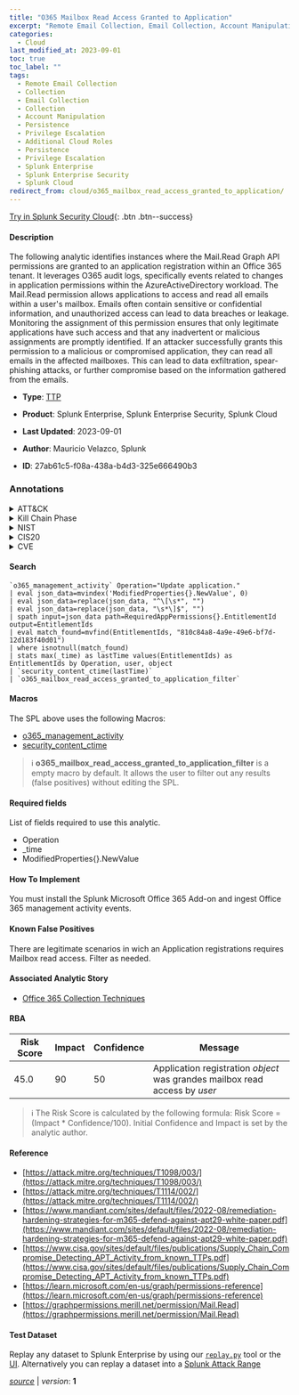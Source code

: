 ```yaml
---
title: "O365 Mailbox Read Access Granted to Application"
excerpt: "Remote Email Collection, Email Collection, Account Manipulation, Additional Cloud Roles"
categories:
  - Cloud
last_modified_at: 2023-09-01
toc: true
toc_label: ""
tags:
  - Remote Email Collection
  - Collection
  - Email Collection
  - Collection
  - Account Manipulation
  - Persistence
  - Privilege Escalation
  - Additional Cloud Roles
  - Persistence
  - Privilege Escalation
  - Splunk Enterprise
  - Splunk Enterprise Security
  - Splunk Cloud
redirect_from: cloud/o365_mailbox_read_access_granted_to_application/
---
```




[Try in Splunk Security Cloud](https://www.splunk.com/en_us/cyber-security.html){: .btn .btn--success}

#### Description

The following analytic identifies instances where the Mail.Read Graph API permissions are granted to an application registration within an Office 365 tenant. It leverages O365 audit logs, specifically events related to changes in application permissions within the AzureActiveDirectory workload. The Mail.Read permission allows applications to access and read all emails within a user&#39;s mailbox. Emails often contain sensitive or confidential information, and unauthorized access can lead to data breaches or leakage. Monitoring the assignment of this permission ensures that only legitimate applications have such access and that any inadvertent or malicious assignments are promptly identified. If an attacker successfully grants this permission to a malicious or compromised application, they can read all emails in the affected mailboxes. This can lead to data exfiltration, spear-phishing attacks, or further compromise based on the information gathered from the emails.

- **Type**: [TTP](https://github.com/splunk/security_content/wiki/Detection-Analytic-Types)
- **Product**: Splunk Enterprise, Splunk Enterprise Security, Splunk Cloud

- **Last Updated**: 2023-09-01
- **Author**: Mauricio Velazco, Splunk
- **ID**: 27ab61c5-f08a-438a-b4d3-325e666490b3

### Annotations
<details>
  <summary>ATT&CK</summary>

<div markdown="1">

#### [ATT&CK](https://attack.mitre.org/)

| ID          | Technique   | Tactic         |
| ----------- | ----------- |--------------- |
| [T1114.002](https://attack.mitre.org/techniques/T1114/002/) | Remote Email Collection | Collection |

| [T1114](https://attack.mitre.org/techniques/T1114/) | Email Collection | Collection |

| [T1098](https://attack.mitre.org/techniques/T1098/) | Account Manipulation | Persistence, Privilege Escalation |

| [T1098.003](https://attack.mitre.org/techniques/T1098/003/) | Additional Cloud Roles | Persistence, Privilege Escalation |

</div>
</details>


<details>
  <summary>Kill Chain Phase</summary>

<div markdown="1">

* Exploitation
* Installation


</div>
</details>


<details>
  <summary>NIST</summary>

<div markdown="1">

* DE.CM



</div>
</details>

<details>
  <summary>CIS20</summary>

<div markdown="1">

* CIS 10



</div>
</details>

<details>
  <summary>CVE</summary>

<div markdown="1">


</div>
</details>


#### Search

```
`o365_management_activity` Operation="Update application." 
| eval json_data=mvindex('ModifiedProperties{}.NewValue', 0) 
| eval json_data=replace(json_data, "^\[\s*", "") 
| eval json_data=replace(json_data, "\s*\]$", "") 
| spath input=json_data path=RequiredAppPermissions{}.EntitlementId output=EntitlementIds 
| eval match_found=mvfind(EntitlementIds, "810c84a8-4a9e-49e6-bf7d-12d183f40d01") 
| where isnotnull(match_found) 
| stats max(_time) as lastTime values(EntitlementIds) as EntitlementIds by Operation, user, object 
| `security_content_ctime(lastTime)` 
| `o365_mailbox_read_access_granted_to_application_filter`
```

#### Macros
The SPL above uses the following Macros:
* [o365_management_activity](https://github.com/splunk/security_content/blob/develop/macros/o365_management_activity.yml)
* [security_content_ctime](https://github.com/splunk/security_content/blob/develop/macros/security_content_ctime.yml)

> :information_source:
> **o365_mailbox_read_access_granted_to_application_filter** is a empty macro by default. It allows the user to filter out any results (false positives) without editing the SPL.



#### Required fields
List of fields required to use this analytic.
* Operation
* _time
* ModifiedProperties{}.NewValue



#### How To Implement
You must install the Splunk Microsoft Office 365 Add-on and ingest Office 365 management activity events.
#### Known False Positives
There are legitimate scenarios in wich an Application registrations requires Mailbox read access. Filter as needed.

#### Associated Analytic Story
* [Office 365 Collection Techniques](/stories/office_365_collection_techniques)




#### RBA

| Risk Score  | Impact      | Confidence   | Message      |
| ----------- | ----------- |--------------|--------------|
| 45.0 | 90 | 50 | Application registration $object$ was grandes mailbox read access by $user$ |


> :information_source:
> The Risk Score is calculated by the following formula: Risk Score = (Impact * Confidence/100). Initial Confidence and Impact is set by the analytic author.


#### Reference

* [https://attack.mitre.org/techniques/T1098/003/](https://attack.mitre.org/techniques/T1098/003/)
* [https://attack.mitre.org/techniques/T1114/002/](https://attack.mitre.org/techniques/T1114/002/)
* [https://www.mandiant.com/sites/default/files/2022-08/remediation-hardening-strategies-for-m365-defend-against-apt29-white-paper.pdf](https://www.mandiant.com/sites/default/files/2022-08/remediation-hardening-strategies-for-m365-defend-against-apt29-white-paper.pdf)
* [https://www.cisa.gov/sites/default/files/publications/Supply_Chain_Compromise_Detecting_APT_Activity_from_known_TTPs.pdf](https://www.cisa.gov/sites/default/files/publications/Supply_Chain_Compromise_Detecting_APT_Activity_from_known_TTPs.pdf)
* [https://learn.microsoft.com/en-us/graph/permissions-reference](https://learn.microsoft.com/en-us/graph/permissions-reference)
* [https://graphpermissions.merill.net/permission/Mail.Read](https://graphpermissions.merill.net/permission/Mail.Read)



#### Test Dataset
Replay any dataset to Splunk Enterprise by using our [`replay.py`](https://github.com/splunk/attack_data#using-replaypy) tool or the [UI](https://github.com/splunk/attack_data#using-ui).
Alternatively you can replay a dataset into a [Splunk Attack Range](https://github.com/splunk/attack_range#replay-dumps-into-attack-range-splunk-server)




[*source*](https://github.com/splunk/security_content/tree/develop/detections/cloud/o365_mailbox_read_access_granted_to_application.yml) \| *version*: **1**